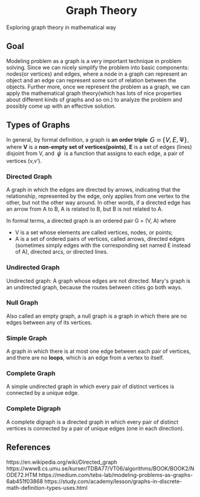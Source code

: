 <h1 align="center"><strong>Graph Theory</strong></h1>
Exploring graph theory in mathematical way</br>
<h2>Goal</h2>
Modeling problem as a graph is a very important technique in problem solving. Since we can nicely simplify the problem into basic components: nodes(or vertices) and edges, where a node in a graph can represent an object and an edge can represent some sort of relation between the objects. Further more, once we represent the problem as a graph, we can apply the mathematical graph theory(which has lots of nice properties about different kinds of graphs and so on.) to analyze the problem and possibly come up with an effective solution. 

<h2>Types of Graphs</h2>
<p>In general, by formal definition, a graph is <strong>an order triple</strong> <img src="G.jpg" align="center" border="0" alt="G=(V,E,\psi) " width="101" height="19" />, where <strong>V</strong> is a <strong>non-empty set of vertices(points)</strong>, <strong>E</strong> is a set of edges (lines) disjoint from V, and <img src="psi.jpg" align="center" border="0" alt="\psi" width="18" height="19" /> is a function that assigns to each edge, a pair of vertices (v,v’).</p>
<h3>Directed Graph</h3>
<p>A graph in which the edges are directed by arrows, indicating that the relationship, represented by the edge, only applies from one vertex to the other, but not the other way around. In other words, if a directed edge has an arrow from A to B, A is related to B, but B is not related to A.</p>
<p>In formal terms, a directed graph is an ordered pair G = (V, A) where
<ul>
  <li>V is a set whose elements are called vertices, nodes, or points;</li>
  <li>A is a set of ordered pairs of vertices, called arrows, directed edges (sometimes simply edges with the corresponding set named E instead of A), directed arcs, or directed lines.</li>
</ul>
</p>
<h3>Undirected Graph</h3>
<p>Undirected graph: A graph whose edges are not directed. Mary's graph is an undirected graph, because the routes between cities go both ways.</p>
<h3>Null Graph</h3>
<p>Also called an empty graph, a null graph is a graph in which there are no edges between any of its vertices.</p>
<h3>Simple Graph</h3>
<p>A graph in which there is at most one edge between each pair of vertices, and there are no <strong>loops</strong>, which is an edge from a vertex to itself.</p>
<h3>Complete Graph</h3>
<p>A simple undirected graph in which every pair of distinct vertices is connected by a unique edge.</p>
<h3>Complete Digraph</h3>
<p>A complete digraph is a directed graph in which every pair of distinct vertices is connected by a pair of unique edges (one in each direction).</p>

<h2>References</h2>
https://en.wikipedia.org/wiki/Directed_graph
https://www8.cs.umu.se/kurser/TDBA77/VT06/algorithms/BOOK/BOOK2/NODE72.HTM
https://medium.com/tebs-lab/modeling-problems-as-graphs-6ab451f03868
https://study.com/academy/lesson/graphs-in-discrete-math-definition-types-uses.html
